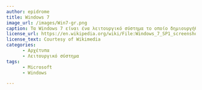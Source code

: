 ```yaml
---
author: epidrome
title: Windows 7
image_url: /images/Win7-gr.png
caption: Τα Windows 7 είναι ένα λειτουργικό σύστημα το οποίο δημιουργήθηκε από την Microsoft σε 32-bit και 64-bit και είναι διάδοχος των Windows Vista.Είχε διατηρήθει απόλυτη μυστικότητα για τα Windows 7, καθώς είχαν δώσει έμφαση στην δημιουργία των Windows Vista.  
license_url: https://en.wikipedia.org/wiki/File:Windows_7_SP1_screenshot.png
license_text: Courtesy of Wikimedia
categories: 
      - Αρχέτυπα 
      - Λειτουργικό σύστημα
tags:
      - Microsoft
      - Windows

---
```


